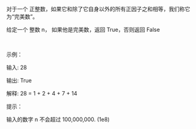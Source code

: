 对于一个 正整数，如果它和除了它自身以外的所有正因子之和相等，我们称它为“完美数”。

给定一个 整数 n， 如果他是完美数，返回 True，否则返回 False

 

示例：

输入: 28

输出: True

解释: 28 = 1 + 2 + 4 + 7 + 14
 

提示：

输入的数字 n 不会超过 100,000,000. (1e8)

